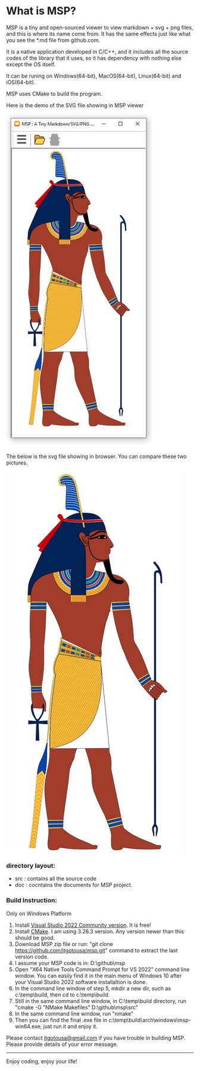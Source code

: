 # What is MSP?

MSP is a tiny and open-sourced viewer to view markdown + svg + png files, and this is where its name come from. It has the same effects just like what you see the *.md file from github.com.

It is a native application developed in C/C++, and it includes all the source codes of the library that it uses, so it has dependency with nothing else except the OS itself.

It can be runing on Windows(64-bit), MacOS(64-bit), Linux(64-bit) and iOS(64-bit).

MSP uses CMake to build the program.

Here is the demo of the SVG file showing in MSP viewer

![](msp_effect.png)

The below is the svg file showing in browser. You can compare these two pictures.

![](Shu_with_feather_mirror.svg)

### directory layout:
- src : contains all the source code
- doc : cocntains the documents for MSP project.

### Build Instruction:
Only on Windows Platform

1. Install [Visual Studio 2022 Community version](https://visualstudio.microsoft.com/vs/). It is free!
2. Install [CMake](https://cmake.org/download). I am using 3.26.3 version. Any version newer than this should be good.
3. Download MSP zip file or run: "git clone https://github.com/itgotousa/msp.git" command to extract the last version code.
4. I assume your MSP code is in: D:\github\msp
5. Open "X64 Native Tools Command Prompt for VS 2022" command line window. You can easily find it in the main menu of Windows 10 after your Visual Studio 2022 software installaltion is done.
6. In the command line window of step 5, mkdir a new dir, such as c:\temp\build, then cd to c:\temp\build.
7. Still in the same command line window, in C:\temp\build directory, run "cmake -G "NMake Makefiles" D:\github\msp\src"
8. In the same command line window, run "nmake"
9. Then you can find the final .exe file in c:\temp\build\arch\windows\msp-win64.exe, just run it and enjoy it.

Please contact itgotousa@gmail.com if you have trouble in building MSP. Please provide details of your error message.

***

Enjoy coding, enjoy your life!










